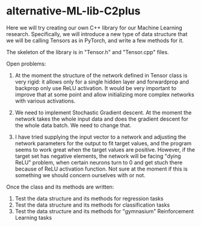 # alternative-ML-lib-C2plus
Here we will try creating our own C++ library for our Machine Learning research. Specifically, we will introduce a new type of data structure that we will be calling Tensors as in PyTorch, and write a few methods for it.


The skeleton of the library is in "Tensor.h" and "Tensor.cpp" files.


Open problems:

1. At the moment the structure of the network defined in Tensor class is very rigid: it allows only for a single hidden layer and forwardprop and backprop only use ReLU activation. It would be very important to improve that at some point and allow initializing more complex networks with various activations.

2. We need to implement Stochastic Gradient descent. At the moment the network takes the whole input data and does the gradient descent for the whole data batch. We need to change that. 
   
3. I have tried supplying the input vector to a network and adjusting the network parameters for the output to fit target values, and the program seems to work great when the target values are positive. However, if the target set has negative elements, the network will be facing "dying ReLU" problem, when certain neurons turn to 0 and get stuch there because of ReLU activation function. Not sure at the moment if this is something we should concern ourselves with or not.






Once the class and its methods are written:

1. Test the data structure and its methods for regression tasks
2. Test the data structure and its methods for classification tasks
3. Test the data structure and its methods for "gymnasium" Reinforcement Learning tasks
